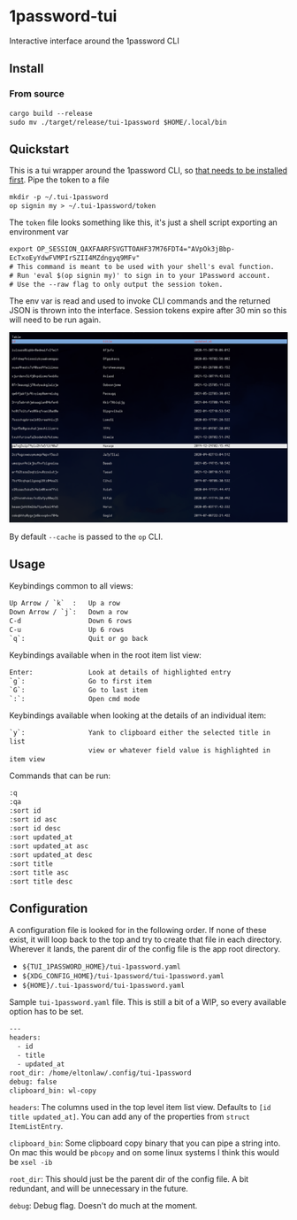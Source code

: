 # 1password-tui

Interactive interface around the 1password CLI

## Install

### From source

    cargo build --release
    sudo mv ./target/release/tui-1password $HOME/.local/bin


## Quickstart

This is a tui wrapper around the 1password CLI, so [that needs to be installed first](https://1password.com/downloads/command-line/). Pipe the token to a file

	mkdir -p ~/.tui-1password
    op signin my > ~/.tui-1password/token

The `token` file looks something like this, it's just a shell script exporting an environment var

    export OP_SESSION_QAXFAARFSVGTTOAHF37M76FDT4="AVpOk3jBbp-EcTxoEyYdwFVMPIrSZII4MZdngyq9MFv"
    # This command is meant to be used with your shell's eval function.
    # Run 'eval $(op signin my)' to sign in to your 1Password account.
    # Use the --raw flag to only output the session token.

The env var is read and used to invoke CLI commands and the returned JSON is thrown into the interface. Session tokens expire after 30 min so this will need to be run again.

![Item List](https://github.com/eltonlaw/tui-1password/blob/main/imgs/itemlist.png?raw=true)

By default `--cache` is passed to the `op` CLI.

## Usage

Keybindings common to all views:

    Up Arrow / `k`  :   Up a row
    Down Arrow / `j`:   Down a row
    C-d                 Down 6 rows
    C-u                 Up 6 rows
    `q`:                Quit or go back

Keybindings available when in the root item list view:

    Enter:              Look at details of highlighted entry
    `g`:                Go to first item
    `G`:                Go to last item
    `:`:                Open cmd mode

Keybindings available when looking at the details of an individual item:

    `y`:                Yank to clipboard either the selected title in list
                        view or whatever field value is highlighted in item view

Commands that can be run:

    :q
    :qa
    :sort id
    :sort id asc
    :sort id desc
    :sort updated_at
    :sort updated_at asc
    :sort updated_at desc
    :sort title
    :sort title asc
    :sort title desc

## Configuration

A configuration file is looked for in the following order. If none of these exist, it will loop back to the top and try to create that file in each directory. Wherever it lands, the parent dir of the config file is the app root directory.

- `${TUI_1PASSWORD_HOME}/tui-1password.yaml`
- `${XDG_CONFIG_HOME}/tui-1password/tui-1password.yaml`
- `${HOME}/.tui-1password/tui-1password.yaml`

Sample `tui-1password.yaml` file. This is still a bit of a WIP, so every available option has to be set.

    ---
    headers:
      - id
      - title
      - updated_at
    root_dir: /home/eltonlaw/.config/tui-1password
    debug: false
    clipboard_bin: wl-copy

`headers`: The columns used in the top level item list view. Defaults to `[id title updated_at]`. You can add any of the properties from `struct ItemListEntry`.

`clipboard_bin`: Some clipboard copy binary that you can pipe a string into. On mac this would be `pbcopy` and on some linux systems I think this would be `xsel -ib`

`root_dir`: This should just be the parent dir of the config file. A bit redundant, and will be unnecessary in the future.

`debug`: Debug flag. Doesn't do much at the moment.
